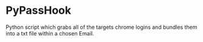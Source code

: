 # PyPassHook
Python script which grabs all of the targets chrome logins and bundles them into a txt file within a chosen Email.
